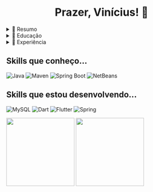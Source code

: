 <h1 align='center'> Prazer, Vinícius! 👋 </h1>

<details>
  <summary>📃 Resumo</summary>
 
 ## Sobre mim
 
 <p>
 Atualmente sou estudante de graduação em Ciência da Computação pela Universidade Estadual da Paraíba.
 </p>

- Hard Skills: Java, Spring Boot, MySQL, Git, Github

- Soft Skills: Estudo Contínuo, Colaboração
</details>

<details>
  <summary>📃 Educação</summary>
  
 ## Educação
  
 - Universidade Estadual da Paraíba | Julho 2021 - O momento
  
  <p>Cursando Bacharelado em Ciência da Computação pela Universidade Estadual da Paraíba</p>
  
</details>

<details>
  <summary>📃 Experiência</summary>
 
 ## Experiência
 
- Desenvolvedor Back End Java na Empresa NetZone Tecnologia

 <p>Responsável por atuar no Back End utilizando tecnologias como o Spring Boot, Java Swing entre outros. 
 
 <br />
 
 <div align='center'>

<a href="https://www.linkedin.com/in/francileudo-oliveira/"><img src="https://img.shields.io/badge/LinkedIn-0077B5?style=for-the-badge&logo=linkedin&logoColor=white" alt="my linkedin"></a>
<a href="mailto:sfrancileudo1@gmail.com"><img src="https://img.shields.io/badge/Gmail-D14836?style=for-the-badge&logo=gmail&logoColor=white" alt="My E-mail"></a>
<a href="https://programacao-descomplicada.blogspot.com/"><img src="https://img.shields.io/badge/Blogger-FF5722?style=for-the-badge&logo=blogger&logoColor=white" alt="my Blogger"></a>
<a href="https://www.instagram.com/francileudo.frontend/"><img src="https://img.shields.io/badge/Instagram-E4405F?style=for-the-badge&logo=instagram&logoColor=white" alt="My Instagram"></a>

</div>

</details>

<h2> Skills que conheço... </h2>

<div>

  ![Java](https://img.shields.io/badge/Java-ED8B00?style=for-the-badge&logo=java&logoColor=white)
  ![Maven](https://img.shields.io/badge/apache_maven-C71A36?style=for-the-badge&logo=apachemaven&logoColor=white)
  ![Spring Boot](https://img.shields.io/badge/Spring_Boot-F2F4F9?style=for-the-badge&logo=spring-boot)
  ![NetBeans](https://img.shields.io/badge/apache%20netbeans-1B6AC6?style=for-the-badge&logo=apache%20netbeans%20IDE&logoColor=white)

</div>

<h2> Skills que estou desenvolvendo... </h2>

<div>
  
  ![MySQL](https://img.shields.io/badge/mysql-%2300f.svg?style=for-the-badge&logo=mysql&logoColor=white)
  ![Dart](https://img.shields.io/badge/Dart-0175C2?style=for-the-badge&logo=dart&logoColor=white)
  ![Flutter](https://img.shields.io/badge/Flutter-02569B?style=for-the-badge&logo=flutter&logoColor=white)
  ![Spring](https://img.shields.io/badge/Spring-6DB33F?style=for-the-badge&logo=spring&logoColor=white)

</div>

<div>

 <img height="180em" src="https://github-readme-stats.vercel.app/api?username=Vinicius-CoutinhoR&layout=compact&langs_count=7&theme=dracula&count_private=true"/>
 <img height="180em" src="https://github-readme-stats.vercel.app/api/top-langs/?username=Vinicius-CoutinhoR&layout=compact&langs_count=7&theme=dracula&count_private=true"/>

</div>
